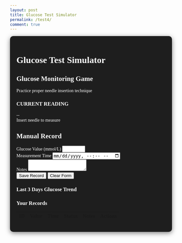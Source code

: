 ```yaml
---
layout: post
title: Glucose Test Simulator
permalink: /test4/
comment: true
---
```


<link href='https://fonts.googleapis.com/css?family=Oxygen Mono' rel='stylesheet'>
<style>
  .container {
    font-family: 'Oxygen Mono';
    max-width: 1200px;
    margin: 0 auto;
    padding: 20px;
    background-color: #1e1e1e;
    color: #ffffff;
    border-radius: 10px;
    box-shadow: 0 4px 15px rgba(0, 0, 0, 0.5);
  }
  
  .game-section {
    display: flex;
    gap: 20px;
    margin-bottom: 40px;
    flex-wrap: wrap;
  }
  
  .game-panel {
    flex: 1;
    background: #2c2c2c;
    border-radius: 10px;
    padding: 20px;
    box-shadow: 0 4px 10px rgba(0, 0, 0, 0.5);
    color: #ffffff;
  }
  
  .arm-simulator {
    position: relative;
    width: 100%;
    height: 300px;
    background-color: #3a3a3a;
    border-radius: 10px;
    margin-bottom: 20px;
    overflow: hidden;
    touch-action: none;
    border: 2px solid #ffffff;
  }
  
  .vein-target {
    position: absolute;
    width: 15px;
    height: 80px;
    background-color: #3a86ff;
    left: 50%;
    top: 50%;
    transform: translate(-50%, -50%);
    border-radius: 8px;
    box-shadow: 0 0 10px rgba(58, 134, 255, 0.6);
  }
  
  .needle {
    position: absolute;
    width: 20px;
    height: 100px;
    background: linear-gradient(to bottom, #e63946, #ff758f);
    cursor: grab;
    top: 20px;
    left: 50%;
    transform: translateX(-50%);
    border-radius: 0 0 8px 8px;
    z-index: 10;
    box-shadow: 0 4px 10px rgba(0, 0, 0, 0.2);
    transition: transform 0.1s;
    touch-action: none;
  }
  
  .game-result {
    text-align: center;
    margin: 20px 0;
    color: #ffffff;
  }
  
  .glucose-value {
    font-size: 2.5rem;
    font-weight: bold;
    color: #3b82f6;
    margin: 10px 0;
  }
  
  .status-normal { color: #10b981; }
  .status-high { color: #f59e0b; }
  .status-low { color: #ef4444; }
  
  .record-form {
    background: #2c2c2c;
    border-radius: 10px;
    padding: 20px;
    box-shadow: 0 4px 10px rgba(0, 0, 0, 0.5);
    margin-bottom: 30px;
    color: #ffffff;
  }
  
  .form-grid {
    display: grid;
    grid-template-columns: 1fr 1fr;
    gap: 15px;
    margin-bottom: 15px;
  }
  
  .form-group {
    margin-bottom: 15px;
  }
  
  .form-group label {
    display: block;
    margin-bottom: 5px;
    font-weight: 500;
  }
  
  .form-control {
    width: 100%;
    padding: 8px;
    border: 1px solid #4a5568;
    border-radius: 6px;
    font-size: 14px;
    background-color: #3a3a3a;
    color: #ffffff;
  }
  
  .form-actions {
    display: flex;
    gap: 10px;
    margin-top: 20px;
  }
  
  .btn {
    padding: 8px 16px;
    border-radius: 6px;
    font-weight: 500;
    cursor: pointer;
    transition: all 0.2s;
  }
  
  .btn-primary {
    background: #3b82f6;
    color: white;
    border: none;
  }
  
  .btn-outline {
    background: #2c2c2c;
    border: 1px solid #e2e8f0;
    color: #ffffff;
  }
  
  .records-table {
    width: 100%;
    border-collapse: collapse;
    margin-top: 20px;
    font-size: 14px;
    background: #2c2c2c;
    border-radius: 10px;
    overflow: hidden;
    box-shadow: 0 4px 10px rgba(0, 0, 0, 0.5);
    color: #ffffff;
  }
  
  .records-table th {
    background: #3a3a3a;
    padding: 12px 15px;
    text-align: left;
    border-bottom: 1px solid #4a5568;
    font-weight: 600;
  }
  
  .records-table td {
    padding: 12px 15px;
    border-bottom: 1px solid #4a5568;
  }
  
  .table-actions {
    display: flex;
    gap: 8px;
  }
  
  .action-btn {
    padding: 4px 8px;
    border-radius: 4px;
    font-size: 12px;
    cursor: pointer;
    border: none;
  }
  
  .edit-btn {
    background: #e0f2fe;
    color: #0369a1;
  }
  
  .delete-btn {
    background: #fee2e2;
    color: #b91c1c;
  }
  
  .feedback {
    position: fixed;
    bottom: 20px;
    left: 50%;
    transform: translateX(-50%);
    padding: 10px 20px;
    border-radius: 5px;
    color: white;
    z-index: 1000;
    display: none;
  }
  
  .feedback-success {
    background-color: #10b981;
  }
  
  .feedback-error {
    background-color: #ef4444;
  }
  
  /* 新增图表样式 */
  .chart-container {
    background: #2c2c2c;
    border-radius: 10px;
    padding: 15px;
    margin-bottom: 15px;
    height: 300px;
  }
  
  .chart-title {
    text-align: center;
    margin-bottom: 10px;
    color: #3b82f6;
  }
</style>

<div class="container">
  <h1>Glucose Test Simulator</h1>
  <div class="game-section">
    <div class="game-panel">
      <h2>Glucose Monitoring Game</h2>
      <p>Practice proper needle insertion technique</p>
      <div class="arm-simulator" id="arm-simulator">
        <div class="vein-target"></div>
        <div class="needle" id="needle"></div>
      </div>
      <div class="game-result">
        <h3>CURRENT READING</h3>
        <div class="glucose-value" id="glucose-value">--</div>
        <div id="glucose-status">Insert needle to measure</div>
        <div id="feedback" style="display: none; margin-top: 10px; padding: 8px; border-radius: 4px;"></div>
      </div>
    </div>
    <div class="game-panel">
      <h2>Manual Record</h2>
      <form id="glucose-form" class="record-form">
        <input type="hidden" id="record-id" value="">
        <div class="form-grid">
          <div class="form-group">
            <label for="manual-glucose">Glucose Value (mmol/L)</label>
            <input type="number" step="0.1" class="form-control" id="manual-glucose" required min="1" max="30">
          </div>
          <div class="form-group">
            <label for="manual-time">Measurement Time</label>
            <input type="datetime-local" class="form-control" id="manual-time" required>
          </div>
        </div>
        <div class="form-group">
          <label for="manual-notes">Notes</label>
          <textarea class="form-control" id="manual-notes" rows="2"></textarea>
        </div>
        <div class="form-actions">
          <button type="submit" class="btn btn-primary" id="save-btn">Save Record</button>
          <button type="button" class="btn btn-outline" id="clear-btn">Clear Form</button>
        </div>
      </form>
    <div class="chart-container">
        <h3 class="chart-title">Last 3 Days Glucose Trend</h3>
        <canvas id="glucose-chart"></canvas>
      </div>
      <h3>Your Records</h3>
      <table class="records-table" id="records-table">
        <thead>
          <tr>
            <th>ID</th>
            <th>Value</th>
            <th>Time</th>
            <th>Status</th>
            <th>Notes</th>
            <th>Actions</th>
          </tr>
        </thead>
        <tbody>
          <!-- Records will be added here dynamically -->
        </tbody>
      </table>
    </div>
  </div>
</div>

<script type="module">
import { pythonURI, fetchOptions } from '{{site.baseurl}}/assets/js/api/config.js';
import Chart from 'chart.js/auto';

let glucoseChart = null;

function initChart(records) {
  // 仅显示最近3天
  const threeDaysAgo = new Date();
  threeDaysAgo.setDate(threeDaysAgo.getDate() - 3);
  const recentRecords = records.filter(r => new Date(r.time) >= threeDaysAgo)
    .sort((a, b) => new Date(a.time) - new Date(b.time));
  const ctx = document.getElementById('glucose-chart').getContext('2d');
  if (glucoseChart) glucoseChart.destroy();
  const labels = recentRecords.map(r => {
    const d = new Date(r.time);
    return `${d.getMonth() + 1}/${d.getDate()} ${d.getHours()}:${d.getMinutes().toString().padStart(2, '0')}`;
  });
  const data = recentRecords.map(r => r.value);
  glucoseChart = new Chart(ctx, {
    type: 'line',
    data: {
      labels: labels,
      datasets: [{
        label: 'Glucose (mmol/L)',
        data: data,
        borderColor: '#3b82f6',
        backgroundColor: 'rgba(59,130,246,0.1)',
        tension: 0.2,
        fill: true,
        pointRadius: 4,
        pointBackgroundColor: data.map(v => v < 4 ? '#ef4444' : v > 7.8 ? '#f59e0b' : '#10b981')
      }]
    },
    options: {
    responsive: true,
    maintainAspectRatio: false,
    plugins: {
        legend: { labels: { color: '#e2e8f0' } }
      },
    scales: {
        y: {
          beginAtZero: false,
          min: Math.max(0, Math.min(...data, 4) - 2),
          max: Math.max(...data, 8) + 2,
          ticks: { color: '#e2e8f0' },
          grid: { color: '#4a5568' }
        },
        x: {
          ticks: { color: '#e2e8f0', maxRotation: 45, minRotation: 45 },
          grid: { color: '#4a5568' }
        }
      }
    }
  });
}

// ==================== Utility Functions ====================
function showFeedback(message, type) {
    const feedback = document.getElementById('feedback');
    if (!feedback) return;
    feedback.textContent = message;
    feedback.className = `feedback feedback-${type}`;
    feedback.style.display = 'block';
    setTimeout(() => { feedback.style.display = 'none'; }, 2500);
}

function formatDateTime(datetimeStr) {
    if (!datetimeStr) return '-';
    const dt = new Date(datetimeStr);
    return dt.toLocaleString();
}

function getGlucoseStatus(glucose) {
    glucose = parseFloat(glucose);
    if (glucose < 4) return 'Low';
    if (glucose > 7.8) return 'High';
    return 'Normal';
}

// ==================== Game Logic ====================
const needle = document.getElementById('needle');
const vein = document.querySelector('.vein-target');
const armSimulator = document.getElementById('arm-simulator');
const glucoseValue = document.getElementById('glucose-value');
const glucoseStatus = document.getElementById('glucose-status');
const glucoseInput = document.getElementById('manual-glucose');
const timeInput = document.getElementById('manual-time');

let isDragging = false;
let offsetX, offsetY;

needle.addEventListener('mousedown', startDrag);
needle.addEventListener('touchstart', startDrag);
document.addEventListener('mousemove', drag);
document.addEventListener('touchmove', drag);
document.addEventListener('mouseup', endDrag);
document.addEventListener('touchend', endDrag);

function startDrag(e) {
    isDragging = true;
    const rect = needle.getBoundingClientRect();
    if (e.type === 'mousedown') {
        offsetX = e.clientX - rect.left;
        offsetY = e.clientY - rect.top;
    } else if (e.type === 'touchstart') {
        e.preventDefault();
        offsetX = e.touches[0].clientX - rect.left;
        offsetY = e.touches[0].clientY - rect.top;
    }
    needle.style.cursor = 'grabbing';
    needle.style.opacity = '0.8';
}

function drag(e) {
    if (!isDragging) return;
    e.preventDefault();
    const armRect = armSimulator.getBoundingClientRect();
    let clientX, clientY;
    if (e.type === 'mousemove') {
        clientX = e.clientX;
        clientY = e.clientY;
    } else if (e.type === 'touchmove') {
        clientX = e.touches[0].clientX;
        clientY = e.touches[0].clientY;
    }
    let newLeft = clientX - armRect.left - offsetX;
    let newTop = clientY - armRect.top - offsetY;
    newLeft = Math.max(0, Math.min(newLeft, armRect.width - needle.offsetWidth));
    newTop = Math.max(0, Math.min(newTop, armRect.height - needle.offsetHeight));
    needle.style.left = `${newLeft}px`;
    needle.style.top = `${newTop}px`;
}

function endDrag(e) {
    if (!isDragging) return;
    isDragging = false;
    needle.style.cursor = 'grab';
    needle.style.opacity = '1';
    if (isColliding(needle.getBoundingClientRect(), vein.getBoundingClientRect())) {
        handleSuccess();
    } else {
        handleError();
    }
}

function isColliding(rect1, rect2) {
    const center1 = {
        x: rect1.left + rect1.width / 2,
        y: rect1.top + rect1.height / 2
    };
    const center2 = {
        x: rect2.left + rect2.width / 2,
        y: rect2.top + rect2.height / 2
    };
    return (
        Math.abs(center1.x - center2.x) < rect2.width / 2 &&
        Math.abs(center1.y - center2.y) < rect2.height / 2
    );
}

function handleSuccess() {
    const glucose = generateGlucoseReading();
    const status = getGlucoseStatus(glucose);
    glucoseValue.textContent = `${glucose} mmol/L`;
    glucoseStatus.textContent = status;
    glucoseStatus.className = `status-${status.toLowerCase()}`;
    showFeedback('Measurement successful!', 'success');
    // 自动填充表单
    glucoseInput.value = glucose;
    timeInput.value = new Date().toISOString().slice(0, 16);
    document.getElementById('glucose-form').scrollIntoView({ behavior: 'smooth' });
}

function handleError() {
    showFeedback('Please aim for the blue vein area', 'error');
}

function generateGlucoseReading() {
    if (Math.random() < 0.7) {
        return (4 + Math.random() * 3.8).toFixed(1);
    } else {
        return Math.random() < 0.5 
            ? (2 + Math.random() * 2).toFixed(1)
            : (7.8 + Math.random() * 5).toFixed(1);
    }
}

// ==================== CRUD Operations ====================
let currentEditId = null;
const form = document.getElementById('glucose-form');
const recordIdInput = document.getElementById('record-id');
const notesInput = document.getElementById('manual-notes');
const saveBtn = document.getElementById('save-btn');
const clearBtn = document.getElementById('clear-btn');
const recordsTable = document.getElementById('records-table').querySelector('tbody');

window.fetchGlucoseRecords = async function() {
    try {
        const response = await fetch(`${pythonURI}/api/glucose`, {
            ...fetchOptions,
            method: 'GET',
            headers: { 'Content-Type': 'application/json' }
        });
        if (!response.ok) {
            throw new Error('Failed to fetch records: ' + response.statusText);
        }
        const records = await response.json();
        displayRecords(records);
    } catch (error) {
        console.error('Error fetching records:', error);
        showFeedback('Error fetching records.', 'error');
    }
};

async function createGlucoseRecord(recordData) {
    try {
        const response = await fetch(`${pythonURI}/api/glucose`, {
            ...fetchOptions,
            method: 'POST',
            headers: { 'Content-Type': 'application/json' },
            body: JSON.stringify(recordData)
        });
        if (!response.ok) {
            throw new Error('Failed to create record: ' + response.statusText);
        }
        return await response.json();
    } catch (error) {
        console.error('Error creating record:', error);
        throw error;
    }
}

async function updateGlucoseRecord(id, recordData) {
    try {
        const response = await fetch(`${pythonURI}/api/glucose`, {
            ...fetchOptions,
            method: 'PUT',
            headers: { 'Content-Type': 'application/json' },
            body: JSON.stringify({ id, ...recordData })
        });
        if (!response.ok) {
            throw new Error('Failed to update record: ' + response.statusText);
        }
        return await response.json();
    } catch (error) {
        console.error('Error updating record:', error);
        throw error;
    }
}

async function deleteGlucoseRecord(id) {
    try {
        const response = await fetch(`${pythonURI}/api/glucose`, {
            ...fetchOptions,
            method: 'DELETE',
            headers: { 'Content-Type': 'application/json' },
            body: JSON.stringify({ id })
        });
        if (!response.ok) {
            throw new Error('Failed to delete record: ' + response.statusText);
        }
        return await response.json();
    } catch (error) {
        console.error('Error deleting record:', error);
        throw error;
    }
}

// ==================== Record Display ====================
function displayRecords(records) {
    recordsTable.innerHTML = '';
    const sortedRecords = [...records].sort((a, b) => new Date(b.time) - new Date(a.time));
    sortedRecords.forEach(record => {
        const row = recordsTable.insertRow();
        row.innerHTML = `
            <td>${record.id.slice(-4)}</td>
            <td>${record.value} mmol/L</td>
            <td>${formatDateTime(record.time)}</td>
            <td><span class="status-${getGlucoseStatus(record.value).toLowerCase()}">${getGlucoseStatus(record.value)}</span></td>
            <td>${record.notes || '-'}</td>
            <td class="table-actions">
                <button class="action-btn edit-btn" data-id="${record.id}">Edit</button>
                <button class="action-btn delete-btn" data-id="${record.id}">Delete</button>
            </td>
        `;
    });
    document.querySelectorAll('.edit-btn').forEach(btn => {
        btn.addEventListener('click', () => editRecordHandler(btn.dataset.id));
    });
    document.querySelectorAll('.delete-btn').forEach(btn => {
        btn.addEventListener('click', () => deleteRecordHandler(btn.dataset.id));
    });
    // 渲染折线图
    initChart(records);
}


// ==================== Event Handlers ====================
async function editRecordHandler(id) {
    try {
        const response = await fetch(`${pythonURI}/api/glucose`, {
            ...fetchOptions,
            method: 'POST',
            headers: { 'Content-Type': 'application/json' },
            body: JSON.stringify({ id })
        });
        if (!response.ok) {
            throw new Error('Failed to fetch record');
        }
        const record = await response.json();
        currentEditId = record.id;
        recordIdInput.value = record.id;
        glucoseInput.value = record.value;
        timeInput.value = record.time.slice(0, 16);
        notesInput.value = record.notes || '';
        saveBtn.textContent = 'Update Record';
        form.scrollIntoView({ behavior: 'smooth' });
    } catch (error) {
        console.error('Error fetching record:', error);
        showFeedback('Failed to load record for editing.', 'error');
    }
}

async function deleteRecordHandler(id) {
    if (confirm('Are you sure you want to delete this record?')) {
        try {
            await deleteGlucoseRecord(id);
            await fetchGlucoseRecords();
            showFeedback('Record deleted successfully!', 'success');
        } catch (error) {
            console.error('Error deleting record:', error);
            showFeedback('Failed to delete record.', 'error');
        }
    }
}

// Form submission handler
form.addEventListener('submit', async (e) => {
    e.preventDefault();
    try {
        const recordData = {
            value: parseFloat(glucoseInput.value),
            time: timeInput.value,
            notes: notesInput.value
        };
        if (currentEditId) {
            await updateGlucoseRecord(currentEditId, recordData);
            showFeedback('Record updated successfully!', 'success');
        } else {
            await createGlucoseRecord(recordData);
            showFeedback('Record created successfully!', 'success');
        }
        await fetchGlucoseRecords();
        resetForm();
    } catch (error) {
        console.error('Error saving record:', error);
        showFeedback('Failed to save record. Please try again.', 'error');
    }
});

// Clear form handler
function resetForm() {
    currentEditId = null;
    form.reset();
    saveBtn.textContent = 'Save Record';
    timeInput.value = new Date().toISOString().slice(0, 16);
}
clearBtn.addEventListener('click', resetForm);

// 初始化
fetchGlucoseRecords();
timeInput.value = new Date().toISOString().slice(0, 16);
</script>